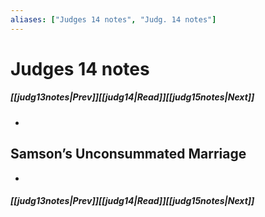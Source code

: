 ```yaml
---
aliases: ["Judges 14 notes", "Judg. 14 notes"]
---
```

# Judges 14 notes
##### <span class=arrow-left></span>[[judg13notes|Prev]]<span class=navigation-separator></span>[[judg14|Read]]<span class=navigation-separator></span>[[judg15notes|Next]]<span class=arrow-right></span>
- 
## Samson’s Unconsummated Marriage
- 
##### <span class=arrow-left></span>[[judg13notes|Prev]]<span class=navigation-separator></span>[[judg14|Read]]<span class=navigation-separator></span>[[judg15notes|Next]]<span class=arrow-right></span>